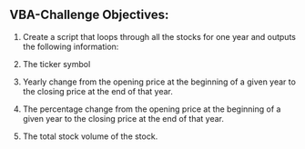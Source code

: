 ## VBA-Challenge Objectives:


1. Create a script that loops through all the stocks for one year and outputs the following information:

2. The ticker symbol

3. Yearly change from the opening price at the beginning of a given year to the closing price at the end of that year.

4. The percentage change from the opening price at the beginning of a given year to the closing price at the end of that year.

5. The total stock volume of the stock. 
